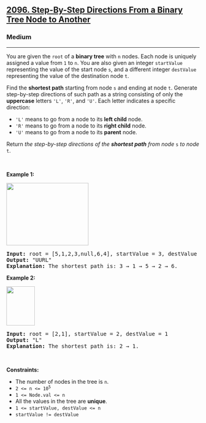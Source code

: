 <h2><a href="https://leetcode.com/problems/step-by-step-directions-from-a-binary-tree-node-to-another/">2096. Step-By-Step Directions From a Binary Tree Node to Another</a></h2><h3>Medium</h3><hr><div style="user-select: auto;"><p style="user-select: auto;">You are given the <code style="user-select: auto;">root</code> of a <strong style="user-select: auto;">binary tree</strong> with <code style="user-select: auto;">n</code> nodes. Each node is uniquely assigned a value from <code style="user-select: auto;">1</code> to <code style="user-select: auto;">n</code>. You are also given an integer <code style="user-select: auto;">startValue</code> representing the value of the start node <code style="user-select: auto;">s</code>, and a different integer <code style="user-select: auto;">destValue</code> representing the value of the destination node <code style="user-select: auto;">t</code>.</p>

<p style="user-select: auto;">Find the <strong style="user-select: auto;">shortest path</strong> starting from node <code style="user-select: auto;">s</code> and ending at node <code style="user-select: auto;">t</code>. Generate step-by-step directions of such path as a string consisting of only the <strong style="user-select: auto;">uppercase</strong> letters <code style="user-select: auto;">'L'</code>, <code style="user-select: auto;">'R'</code>, and <code style="user-select: auto;">'U'</code>. Each letter indicates a specific direction:</p>

<ul style="user-select: auto;">
	<li style="user-select: auto;"><code style="user-select: auto;">'L'</code> means to go from a node to its <strong style="user-select: auto;">left child</strong> node.</li>
	<li style="user-select: auto;"><code style="user-select: auto;">'R'</code> means to go from a node to its <strong style="user-select: auto;">right child</strong> node.</li>
	<li style="user-select: auto;"><code style="user-select: auto;">'U'</code> means to go from a node to its <strong style="user-select: auto;">parent</strong> node.</li>
</ul>

<p style="user-select: auto;">Return <em style="user-select: auto;">the step-by-step directions of the <strong style="user-select: auto;">shortest path</strong> from node </em><code style="user-select: auto;">s</code><em style="user-select: auto;"> to node</em> <code style="user-select: auto;">t</code>.</p>

<p style="user-select: auto;">&nbsp;</p>
<p style="user-select: auto;"><strong style="user-select: auto;">Example 1:</strong></p>
<img alt="" src="https://assets.leetcode.com/uploads/2021/11/15/eg1.png" style="width: 214px; height: 163px; user-select: auto;">
<pre style="user-select: auto;"><strong style="user-select: auto;">Input:</strong> root = [5,1,2,3,null,6,4], startValue = 3, destValue = 6
<strong style="user-select: auto;">Output:</strong> "UURL"
<strong style="user-select: auto;">Explanation:</strong> The shortest path is: 3 → 1 → 5 → 2 → 6.
</pre>

<p style="user-select: auto;"><strong style="user-select: auto;">Example 2:</strong></p>
<img alt="" src="https://assets.leetcode.com/uploads/2021/11/15/eg2.png" style="width: 74px; height: 102px; user-select: auto;">
<pre style="user-select: auto;"><strong style="user-select: auto;">Input:</strong> root = [2,1], startValue = 2, destValue = 1
<strong style="user-select: auto;">Output:</strong> "L"
<strong style="user-select: auto;">Explanation:</strong> The shortest path is: 2 → 1.
</pre>

<p style="user-select: auto;">&nbsp;</p>
<p style="user-select: auto;"><strong style="user-select: auto;">Constraints:</strong></p>

<ul style="user-select: auto;">
	<li style="user-select: auto;">The number of nodes in the tree is <code style="user-select: auto;">n</code>.</li>
	<li style="user-select: auto;"><code style="user-select: auto;">2 &lt;= n &lt;= 10<sup style="user-select: auto;">5</sup></code></li>
	<li style="user-select: auto;"><code style="user-select: auto;">1 &lt;= Node.val &lt;= n</code></li>
	<li style="user-select: auto;">All the values in the tree are <strong style="user-select: auto;">unique</strong>.</li>
	<li style="user-select: auto;"><code style="user-select: auto;">1 &lt;= startValue, destValue &lt;= n</code></li>
	<li style="user-select: auto;"><code style="user-select: auto;">startValue != destValue</code></li>
</ul>
</div>